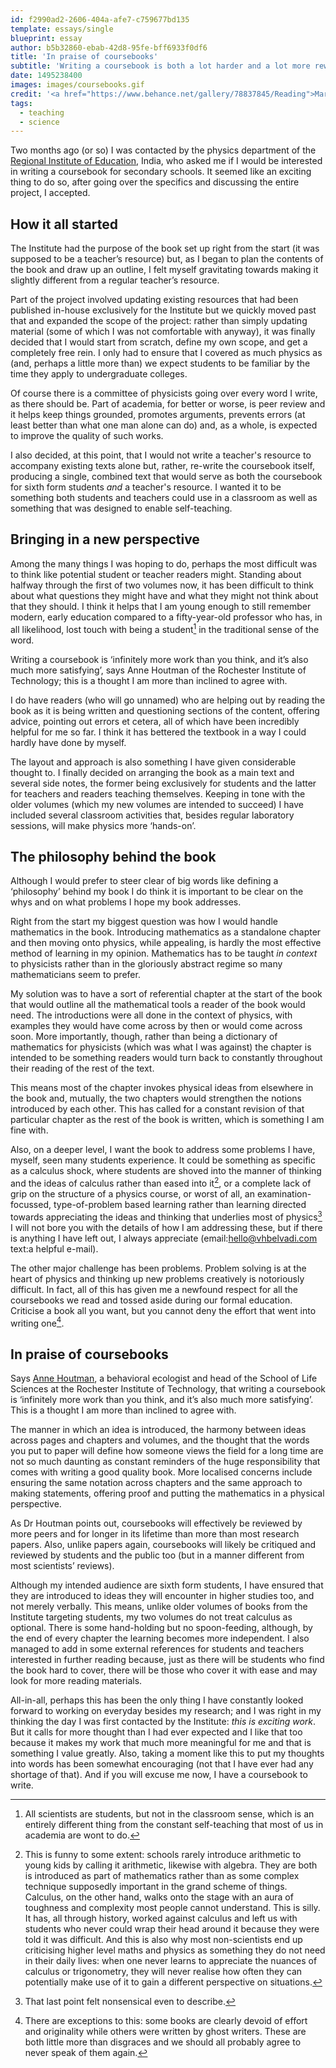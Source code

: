 ```yaml
---
id: f2990ad2-2606-404a-afe7-c759677bd135
template: essays/single
blueprint: essay
author: b5b32860-ebab-42d8-95fe-bff6933f0df6
title: 'In praise of coursebooks'
subtitle: 'Writing a coursebook is both a lot harder and a lot more rewarding than one might imagine.'
date: 1495238400
images: images/coursebooks.gif
credit: '<a href="https://www.behance.net/gallery/78837845/Reading">Margriet Osinga</a>'
tags:
  - teaching
  - science
---
```

Two months ago (or so) I was contacted by the physics department of the [Regional Institute of Education](https://en.wikipedia.org/wiki/Regional_Institute_of_Education), India, who asked me if I would be interested in writing a coursebook for secondary schools. It seemed like an exciting thing to do so, after going over the specifics and discussing the entire project, I accepted.

## How it all started

The Institute had the purpose of the book set up right from the start (it was supposed to be a teacher’s resource) but, as I began to plan the contents of the book and draw up an outline, I felt myself gravitating towards making it slightly different from a regular teacher’s resource.

Part of the project involved updating existing resources that had been published in-house exclusively for the Institute but we quickly moved past that and expanded the scope of the project: rather than simply updating material (some of which I was not comfortable with anyway), it was finally decided that I would start from scratch, define my own scope, and get a completely free rein. I only had to ensure that I covered as much physics as (and, perhaps a little more than) we expect students to be familiar by the time they apply to undergraduate colleges.

<div class="note">

Of course there is a committee of physicists going over every word I write, as there should be. Part of academia, for better or worse, is peer review and it helps keep things grounded, promotes arguments, prevents errors (at least better than what one man alone can do) and, as a whole, is expected to improve the quality of such works.

</div>

I also decided, at this point, that I would not write a teacher's resource to accompany existing texts alone but, rather, re-write the coursebook itself, producing a single, combined text that would serve as both the coursebook for sixth form students *and* a teacher's resource. I wanted it to be something both students and teachers could use in a classroom as well as something that was designed to enable self-teaching.

## Bringing in a new perspective

Among the many things I was hoping to do, perhaps the most difficult was to think like potential student or teacher readers might. Standing about halfway through the first of two volumes now, it has been difficult to think about what questions they might have and what they might not think about that they should. I think it helps that I am young enough to still remember modern, early education compared to a fifty-year-old professor who has, in all likelihood, lost touch with being a student[^1] in the traditional sense of the word.

<div class="quote">

Writing a coursebook is ‘infinitely more work than you think, and it’s also much more satisfying’, says Anne Houtman of the Rochester Institute of Technology; this is a thought I am more than inclined to agree with.

</div>

I do have readers (who will go unnamed) who are helping out by reading the book as it is being written and questioning sections of the content, offering advice, pointing out errors et cetera, all of which have been incredibly helpful for me so far. I think it has bettered the textbook in a way I could hardly have done by myself.

The layout and approach is also something I have given considerable thought to. I finally decided on arranging the book as a main text and several side notes, the former being exclusively for students and the latter for teachers and readers teaching themselves. Keeping in tone with the older volumes (which my new volumes are intended to succeed) I have included several classroom activities that, besides regular laboratory sessions, will make physics more ‘hands-on’.

## The philosophy behind the book

Although I would prefer to steer clear of big words like defining a ‘philosophy’ behind my book I do think it is important to be clear on the whys and on what problems I hope my book addresses.

Right from the start my biggest question was how I would handle mathematics in the book. Introducing mathematics as a standalone chapter and then moving onto physics, while appealing, is hardly the most effective method of learning in my opinion. Mathematics has to be taught *in context* to physicists rather than in the gloriously abstract regime so many mathematicians seem to prefer.

My solution was to have a sort of referential chapter at the start of the book that would outline all the mathematical tools a reader of the book would need. The introductions were all done in the context of physics, with examples they would have come across by then or would come across soon. More importantly, though, rather than being a dictionary of mathematics for physicists (which was what I was against) the chapter is intended to be something readers would turn back to constantly throughout their reading of the rest of the text.

This means most of the chapter invokes physical ideas from elsewhere in the book and, mutually, the two chapters would strengthen the notions introduced by each other. This has called for a constant revision of that particular chapter as the rest of the book is written, which is something I am fine with.

Also, on a deeper level, I want the book to address some problems I have, myself, seen many students experience. It could be something as specific as a calculus shock, where students are shoved into the manner of thinking and the ideas of calculus rather than eased into it[^2], or a complete lack of grip on the structure of a physics course, or worst of all, an examination-focussed, type-of-problem based learning rather than learning directed towards appreciating the ideas and thinking that underlies most of physics[^3] I will not bore you with the details of how I am addressing these, but if there is anything I have left out, I always appreciate (email:hello@vhbelvadi.com text:a helpful e-mail).

The other major challenge has been problems. Problem solving is at the heart of physics and thinking up new problems creatively is notoriously difficult. In fact, all of this has given me a newfound respect for all the coursebooks we read and tossed aside during our formal education. Criticise a book all you want, but you cannot deny the effort that went into writing one[^4].

## In praise of coursebooks

Says [Anne Houtman](https://tomprof.stanford.edu/posting/1228), a behavioral ecologist and head of the School of Life Sciences at the Rochester Institute of Technology, that writing a coursebook is ‘infinitely more work than you think, and it’s also much more satisfying’. This is a thought I am more than inclined to agree with.

The manner in which an idea is introduced, the harmony between ideas across pages and chapters and volumes, and the thought that the words you put to paper will define how someone views the field for a long time are not so much daunting as constant reminders of the huge responsibility that comes with writing a good quality book. More localised concerns include ensuring the same notation across chapters and the same approach to making statements, offering proof and putting the mathematics in a physical perspective.

As Dr Houtman points out, coursebooks will effectively be reviewed by more peers and for longer in its lifetime than more than most research papers. Also, unlike papers again, coursebooks will likely be critiqued and reviewed by students and the public too (but in a manner different from most scientists’ reviews).

Although my intended audience are sixth form students, I have ensured that they are introduced to ideas they will encounter in higher studies too, and not merely verbally. This means, unlike older volumes of books from the Institute targeting students, my two volumes do not treat calculus as optional. There is some hand-holding but no spoon-feeding, although, by the end of every chapter the learning becomes more independent. I also managed to add in some external references for students and teachers interested in further reading because, just as there will be students who find the book hard to cover, there will be those who cover it with ease and may look for more reading materials.

All-in-all, perhaps this has been the only thing I have constantly looked forward to working on everyday besides my research; and  I was right in my thinking the day I was first contacted by the Institute: *this is exciting work*. But it calls for more thought than I had ever expected and I like that too because it makes my work that much more meaningful for me and that is something I value greatly. Also, taking a moment like this to put my thoughts into words has been somewhat encouraging (not that I have ever had any shortage of that). And if you will excuse me now, I have a coursebook to write.

[^1]: All scientists are students, but not in the classroom sense, which is an entirely different thing from the constant self-teaching that most of us in academia are wont to do.

[^2]: This is funny to some extent: schools rarely introduce arithmetic to young kids by calling it arithmetic, likewise with algebra. They are both is introduced as part of mathematics rather than as some complex technique supposedly important in the grand scheme of things. Calculus, on the other hand, walks onto the stage with an aura of toughness and complexity most people cannot understand. This is silly. It has, all through history, worked against calculus and left us with students who never could wrap their head around it because they were told it was difficult. And this is also why most non-scientists end up criticising higher level maths and physics as something they do not need in their daily lives: when one never learns to appreciate the nuances of calculus or trigonometry, they will never realise how often they can potentially make use of it to gain a different perspective on situations.

[^3]: That last point felt nonsensical even to describe.

[^4]: There are exceptions to this: some books are clearly devoid of effort and originality while others were written by ghost writers. These are both little more than disgraces and we should all probably agree to never speak of them again.